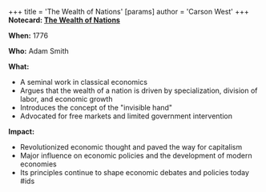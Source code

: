 +++
 title = 'The Wealth of Nations'
[params]
	author = 'Carson West'
+++
**Notecard: [The Wealth of Nations](./../the-wealth-of-nations/)**

**When:** 1776

**Who:** Adam Smith

**What:**

* A seminal work in classical economics
* Argues that the wealth of a nation is driven by specialization, division of labor, and economic growth
* Introduces the concept of the "invisible hand"
* Advocated for free markets and limited government intervention

**Impact:**

* Revolutionized economic thought and paved the way for capitalism
* Major influence on economic policies and the development of modern economies
* Its principles continue to shape economic debates and policies today
#ids